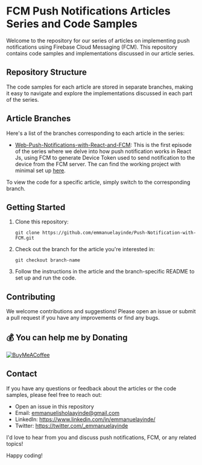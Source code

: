 # FCM Push Notifications Articles Series and Code Samples

Welcome to the repository for our series of articles on implementing push notifications using Firebase Cloud Messaging (FCM). This repository contains code samples and implementations discussed in our article series.

## Repository Structure

The code samples for each article are stored in separate branches, making it easy to navigate and explore the implementations discussed in each part of the series.

## Article Branches

Here's a list of the branches corresponding to each article in the series:

- [Web-Push-Notifications-with-React-and-FCM](https://dev.to/emmanuelayinde/web-push-notifications-with-react-and-firebase-cloud-messaging-fcm-18kb): This is the first episode of the series where we delve into how push notification works in React Js, using FCM to generate Device Token used to send notification to the device from the FCM server. The can find the working project with minimal set up [here](https://github.com/emmanuelayinde/Push-Notification-with-FCM/tree/Web-Push-Notifications-with-React-and-FCM).


To view the code for a specific article, simply switch to the corresponding branch.

## Getting Started

1. Clone this repository:
   ```
   git clone https://github.com/emmanuelayinde/Push-Notification-with-FCM.git
   ```

2. Check out the branch for the article you're interested in:
   ```
   git checkout branch-name
   ```

3. Follow the instructions in the article and the branch-specific README to set up and run the code.

## Contributing

We welcome contributions and suggestions! Please open an issue or submit a pull request if you have any improvements or find any bugs.

## 💰 You can help me by Donating

[![BuyMeACoffee](https://img.shields.io/badge/Buy%20Me%20a%20Coffee-ffdd00?style=for-the-badge&logo=buy-me-a-coffee&logoColor=black)](https://buymeacoffee.com/emmanuelayinde)


## Contact

If you have any questions or feedback about the articles or the code samples, please feel free to reach out:

- Open an issue in this repository
- Email: emmanuelisholaayinde@gmail.com
- LinkedIn: https://www.linkedin.com/in/emmanuelayinde/
- Twitter: https://twitter.com/_emmanuelayinde

I'd love to hear from you and discuss push notifications, FCM, or any related topics!


Happy coding!
